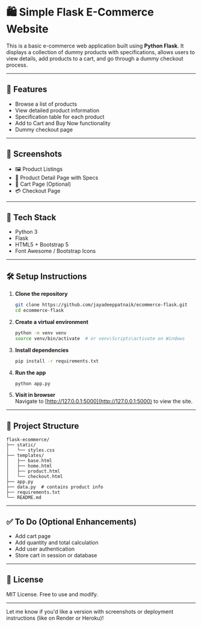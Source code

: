 # 🛍️ Simple Flask E-Commerce Website

This is a basic e-commerce web application built using **Python Flask**. It displays a collection of dummy products with specifications, allows users to view details, add products to a cart, and go through a dummy checkout process.

---

## 🚀 Features

- Browse a list of products
- View detailed product information
- Specification table for each product
- Add to Cart and Buy Now functionality
- Dummy checkout page

---

## 📸 Screenshots

- 🖼️ Product Listings
- 📄 Product Detail Page with Specs
- 🛒 Cart Page (Optional)
- 💳 Checkout Page

---

## 🧰 Tech Stack

- Python 3
- Flask
- HTML5 + Bootstrap 5
- Font Awesome / Bootstrap Icons

---

## 🛠️ Setup Instructions

1. **Clone the repository**  
    ```bash
    git clone https://github.com/jayadeeppatnaik/ecommerce-flask.git
    cd ecommerce-flask
    ```

2. **Create a virtual environment**  
    ```bash
    python -m venv venv
    source venv/bin/activate  # or venv\Scripts\activate on Windows
    ```

3. **Install dependencies**  
    ```bash
    pip install -r requirements.txt
    ```

4. **Run the app**  
    ```bash
    python app.py
    ```

5. **Visit in browser**  
    Navigate to [http://127.0.0.1:5000](http://127.0.0.1:5000) to view the site.

---

## 📁 Project Structure

```plaintext
flask-ecommerce/
├── static/
│   └── styles.css
├── templates/
│   ├── base.html
│   ├── home.html
│   ├── product.html
│   └── checkout.html
├── app.py
├── data.py  # contains product info
├── requirements.txt
└── README.md
```

---

## ✅ To Do (Optional Enhancements)

- Add cart page
- Add quantity and total calculation
- Add user authentication
- Store cart in session or database

---

## 📄 License

MIT License. Free to use and modify.

---

Let me know if you'd like a version with screenshots or deployment instructions (like on Render or Heroku)!  
